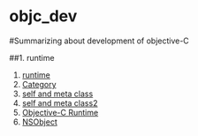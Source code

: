 # objc_dev

#Summarizing about development of objective-C 

##1. runtime
1. [runtime](http://yulingtianxia.com/blog/2014/11/05/objective-c-runtime/)
2. [Category](http://tech.meituan.com/DiveIntoCategory.html)
3. [self and meta class](http://stackoverflow.com/questions/15906130/object-getclassobj-and-obj-class-give-different-results)
4. [self and meta class2](http://www.jianshu.com/p/ae5c32708bc6)
5. [Objective-C Runtime](http://tech.glowing.com/cn/objective-c-runtime/)
6. [NSObject](http://blog.csdn.net/uxyheaven/article/details/38120335)
